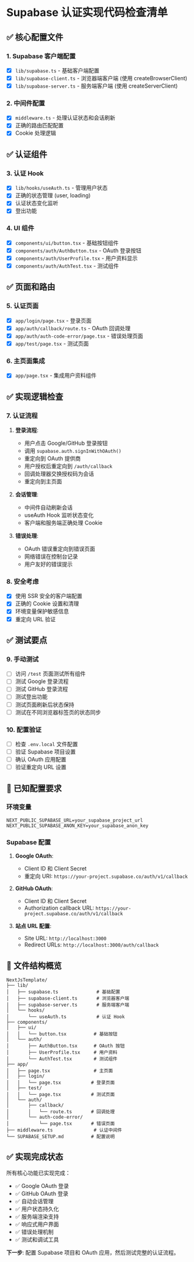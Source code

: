# Supabase 认证实现代码检查清单

## ✅ 核心配置文件

### 1. Supabase 客户端配置
- [x] `lib/supabase.ts` - 基础客户端配置
- [x] `lib/supabase-client.ts` - 浏览器端客户端 (使用 createBrowserClient)
- [x] `lib/supabase-server.ts` - 服务端客户端 (使用 createServerClient)

### 2. 中间件配置
- [x] `middleware.ts` - 处理认证状态和会话刷新
- [x] 正确的路由匹配配置
- [x] Cookie 处理逻辑

## ✅ 认证组件

### 3. 认证 Hook
- [x] `lib/hooks/useAuth.ts` - 管理用户状态
- [x] 正确的状态管理 (user, loading)
- [x] 认证状态变化监听
- [x] 登出功能

### 4. UI 组件
- [x] `components/ui/button.tsx` - 基础按钮组件
- [x] `components/auth/AuthButton.tsx` - OAuth 登录按钮
- [x] `components/auth/UserProfile.tsx` - 用户资料显示
- [x] `components/auth/AuthTest.tsx` - 测试组件

## ✅ 页面和路由

### 5. 认证页面
- [x] `app/login/page.tsx` - 登录页面
- [x] `app/auth/callback/route.ts` - OAuth 回调处理
- [x] `app/auth/auth-code-error/page.tsx` - 错误处理页面
- [x] `app/test/page.tsx` - 测试页面

### 6. 主页面集成
- [x] `app/page.tsx` - 集成用户资料组件

## ✅ 实现逻辑检查

### 7. 认证流程
1. **登录流程**:
   - 用户点击 Google/GitHub 登录按钮
   - 调用 `supabase.auth.signInWithOAuth()`
   - 重定向到 OAuth 提供商
   - 用户授权后重定向到 `/auth/callback`
   - 回调处理器交换授权码为会话
   - 重定向到主页面

2. **会话管理**:
   - 中间件自动刷新会话
   - useAuth Hook 监听状态变化
   - 客户端和服务端正确处理 Cookie

3. **错误处理**:
   - OAuth 错误重定向到错误页面
   - 网络错误在控制台记录
   - 用户友好的错误提示

### 8. 安全考虑
- [x] 使用 SSR 安全的客户端配置
- [x] 正确的 Cookie 设置和清理
- [x] 环境变量保护敏感信息
- [x] 重定向 URL 验证

## ✅ 测试要点

### 9. 手动测试
- [ ] 访问 `/test` 页面测试所有组件
- [ ] 测试 Google 登录流程
- [ ] 测试 GitHub 登录流程
- [ ] 测试登出功能
- [ ] 测试页面刷新后状态保持
- [ ] 测试在不同浏览器标签页的状态同步

### 10. 配置验证
- [ ] 检查 `.env.local` 文件配置
- [ ] 验证 Supabase 项目设置
- [ ] 确认 OAuth 应用配置
- [ ] 验证重定向 URL 设置

## 🔧 已知配置要求

### 环境变量
```env
NEXT_PUBLIC_SUPABASE_URL=your_supabase_project_url
NEXT_PUBLIC_SUPABASE_ANON_KEY=your_supabase_anon_key
```

### Supabase 配置
1. **Google OAuth**:
   - Client ID 和 Client Secret
   - 重定向 URI: `https://your-project.supabase.co/auth/v1/callback`

2. **GitHub OAuth**:
   - Client ID 和 Client Secret
   - Authorization callback URL: `https://your-project.supabase.co/auth/v1/callback`

3. **站点 URL 配置**:
   - Site URL: `http://localhost:3000`
   - Redirect URLs: `http://localhost:3000/auth/callback`

## 📁 文件结构概览

```
NextJsTemplate/
├── lib/
│   ├── supabase.ts              # 基础配置
│   ├── supabase-client.ts       # 浏览器客户端
│   ├── supabase-server.ts       # 服务端客户端
│   └── hooks/
│       └── useAuth.ts           # 认证 Hook
├── components/
│   ├── ui/
│   │   └── button.tsx          # 基础按钮
│   └── auth/
│       ├── AuthButton.tsx      # OAuth 按钮
│       ├── UserProfile.tsx     # 用户资料
│       └── AuthTest.tsx        # 测试组件
├── app/
│   ├── page.tsx                # 主页面
│   ├── login/
│   │   └── page.tsx           # 登录页面
│   ├── test/
│   │   └── page.tsx           # 测试页面
│   └── auth/
│       ├── callback/
│       │   └── route.ts       # 回调处理
│       └── auth-code-error/
│           └── page.tsx       # 错误页面
├── middleware.ts               # 认证中间件
└── SUPABASE_SETUP.md          # 配置说明
```

## ✅ 实现完成状态

所有核心功能已实现完成：
- ✅ Google OAuth 登录
- ✅ GitHub OAuth 登录
- ✅ 自动会话管理
- ✅ 用户状态持久化
- ✅ 服务端渲染支持
- ✅ 响应式用户界面
- ✅ 错误处理机制
- ✅ 测试和调试工具

**下一步**: 配置 Supabase 项目和 OAuth 应用，然后测试完整的认证流程。 
